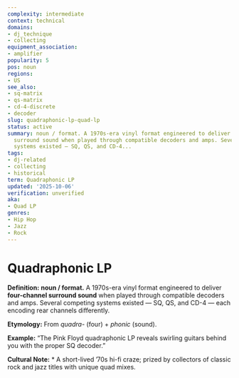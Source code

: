 ```yaml
---
complexity: intermediate
context: technical
domains:
- dj_technique
- collecting
equipment_association:
- amplifier
popularity: 5
pos: noun
regions:
- US
see_also:
- sq-matrix
- qs-matrix
- cd-4-discrete
- decoder
slug: quadraphonic-lp-quad-lp
status: active
summary: noun / format. A 1970s-era vinyl format engineered to deliver four-channel
  surround sound when played through compatible decoders and amps. Several competing
  systems existed — SQ, QS, and CD-4...
tags:
- dj-related
- collecting
- historical
term: Quadraphonic LP
updated: '2025-10-06'
verification: unverified
aka:
- Quad LP
genres:
- Hip Hop
- Jazz
- Rock
---
```


# Quadraphonic LP

**Definition:** **noun / format.** A 1970s-era vinyl format engineered to deliver **four-channel surround sound** when played through compatible decoders and amps. Several competing systems existed — SQ, QS, and CD-4 — each encoding rear channels differently.

**Etymology:** From *quadra-* (four) + *phonic* (sound).

**Example:** “The Pink Floyd quadraphonic LP reveals swirling guitars behind you with the proper SQ decoder.”

**Cultural Note:** * A short-lived ’70s hi-fi craze; prized by collectors of classic rock and jazz titles with unique quad mixes.

